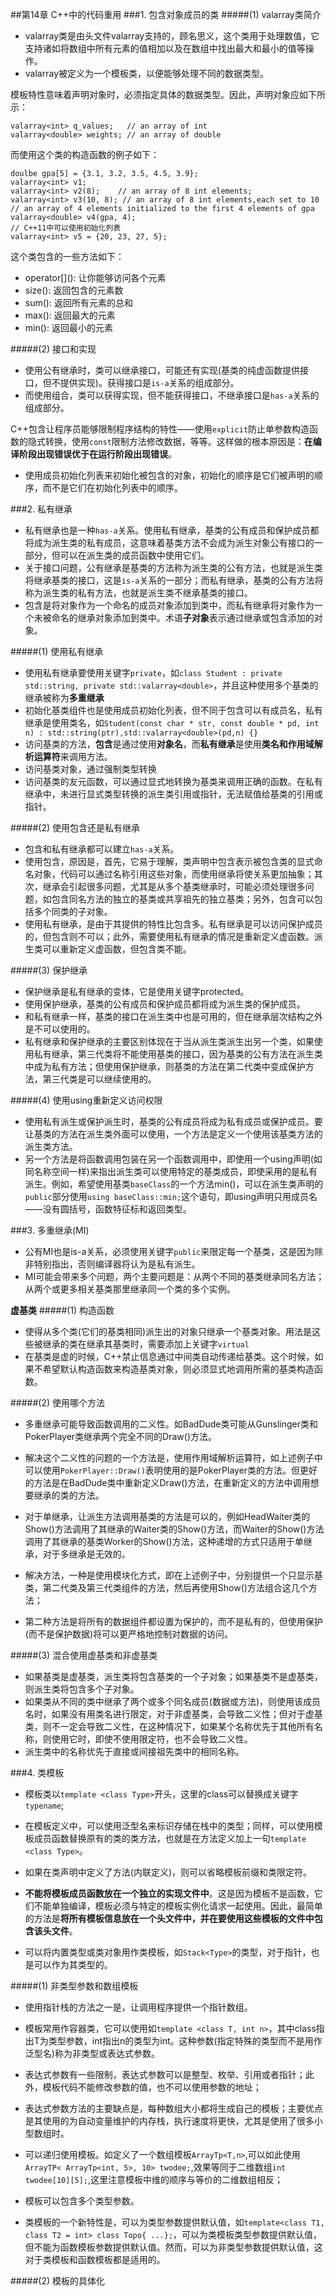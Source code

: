 ##第14章 C++中的代码重用
###1. 包含对象成员的类
#####(1) valarray类简介
* valarray类是由头文件valarray支持的，顾名思义，这个类用于处理数值，它支持诸如将数组中所有元素的值相加以及在数组中找出最大和最小的值等操作。
* valarray被定义为一个模板类，以便能够处理不同的数据类型。

模板特性意味着声明对象时，必须指定具体的数据类型。因此，声明对象应如下所示：

    valarray<int> q_values;   // an array of int
    valarray<double> weights; // an array of double

而使用这个类的构造函数的例子如下：

    doulbe gpa[5] = {3.1, 3.2, 3.5, 4.5, 3.9};
    valarray<int> v1;
    valarray<int> v2(8);    // an array of 8 int elements;
    valarray<int> v3(10, 8); // an array of 8 int elements,each set to 10
    // an array of 4 elements initialized to the first 4 elements of gpa
    valarray<double> v4(gpa, 4);   
    // C++11中可以使用初始化列表
    valarray<int> v5 = {20, 23, 27, 5};

这个类包含的一些方法如下：

  * operator\[](): 让你能够访问各个元素
  * size(): 返回包含的元素数
  * sum():  返回所有元素的总和
  * max():  返回最大的元素
  * min():  返回最小的元素

#####(2) 接口和实现
* 使用公有继承时，类可以继承接口，可能还有实现(基类的纯虚函数提供接口，但不提供实现)。获得接口是`is-a`关系的组成部分。
* 而使用组合，类可以获得实现，但不能获得接口，不继承接口是`has-a`关系的组成部分。

C++包含让程序员能够限制程序结构的特性——使用`explicit`防止单参数构造函数的隐式转换，使用`const`限制方法修改数据，等等。这样做的根本原因是：**在编译阶段出现错误优于在运行阶段出现错误**。

* 使用成员初始化列表来初始化被包含的对象，初始化的顺序是它们被声明的顺序，而不是它们在初始化列表中的顺序。

###2. 私有继承
* 私有继承也是一种`has-a`关系。使用私有继承，基类的公有成员和保护成员都将成为派生类的私有成员，这意味着基类方法不会成为派生对象公有接口的一部分，但可以在派生类的成员函数中使用它们。
* 关于接口问题，公有继承是基类的方法称为派生类的公有方法，也就是派生类将继承基类的接口，这是`is-a`关系的一部分；而私有继承，基类的公有方法将称为派生类的私有方法，也就是派生类不继承基类的接口。
* 包含是将对象作为一个命名的成员对象添加到类中，而私有继承将对象作为一个未被命名的继承对象添加到类中。术语**子对象**表示通过继承或包含添加的对象。

#####(1) 使用私有继承
* 使用私有继承要使用关键字`private`，如`class Student : private std::string, private std::valarray<double>`，并且这种使用多个基类的继承被称为**多重继承**
* 初始化基类组件也是使用成员初始化列表，但不同于包含可以有成员名，私有继承是使用类名，如`Student(const char * str, const double * pd, int n) : std::string(ptr),std::valarray<double>(pd,n) {}`
* 访问基类的方法，**包含**是通过使用**对象名**，而**私有继承**是使用**类名和作用域解析运算符**来调用方法。
* 访问基类对象，通过强制类型转换
* 访问基类的友元函数，可以通过显式地转换为基类来调用正确的函数。在私有继承中，未进行显式类型转换的派生类引用或指针，无法赋值给基类的引用或指针。

#####(2) 使用包含还是私有继承
* 包含和私有继承都可以建立`has-a`关系。
* 使用包含，原因是，首先，它易于理解，类声明中包含表示被包含类的显式命名对象，代码可以通过名称引用这些对象，而使用继承将使关系更加抽象；其次，继承会引起很多问题，尤其是从多个基类继承时，可能必须处理很多问题，如包含同名方法的独立的基类或共享祖先的独立基类；另外，包含可以包括多个同类的子对象。
* 使用私有继承，是由于其提供的特性比包含多。私有继承是可以访问保护成员的，但包含则不可以；此外，需要使用私有继承的情况是重新定义虚函数。派生类可以重新定义虚函数，但包含类不能。

#####(3) 保护继承
* 保护继承是私有继承的变体，它是使用关键字protected。
* 使用保护继承，基类的公有成员和保护成员都将成为派生类的保护成员。
* 和私有继承一样，基类的接口在派生类中也是可用的，但在继承层次结构之外是不可以使用的。
* 私有继承和保护继承的主要区别体现在于当从派生类派生出另一个类，如果使用私有继承，第三代类将不能使用基类的接口，因为基类的公有方法在派生类中成为私有方法；但使用保护继承，则基类的方法在第二代类中变成保护方法，第三代类是可以继续使用的。

#####(4) 使用using重新定义访问权限
* 使用私有派生或保护派生时，基类的公有成员将成为私有成员或保护成员。要让基类的方法在派生类外面可以使用，一个方法是定义一个使用该基类方法的派生类方法。
* 另一个方法是将函数调用包装在另一个函数调用中，即使用一个using声明(如同名称空间一样)来指出派生类可以使用特定的基类成员，即使采用的是私有派生。例如，希望使用基类`baseClass`的一个方法min()，可以在派生类声明的`public`部分使用`using baseClass::min;`这个语句，即using声明只用成员名——没有圆括号，函数特征标和返回类型。

###3. 多重继承(MI)
* 公有MI也是is-a关系，必须使用关键字`public`来限定每一个基类，这是因为除非特别指出，否则编译器将认为是私有派生。
* MI可能会带来多个问题，两个主要问题是：从两个不同的基类继承同名方法；从两个或更多相关基类那里继承同一个类的多个实例。

**虚基类**
#####(1) 构造函数
* 使得从多个类(它们的基类相同)派生出的对象只继承一个基类对象。用法是这些被继承的类在继承其基类时，需要添加上关键字`virtual`
* 在基类是虚的时候，C++禁止信息通过中间类自动传递给基类。这个时候，如果不希望默认构造函数来构造基类对象，则必须显式地调用所需的基类构造函数。

#####(2) 使用哪个方法
* 多重继承可能导致函数调用的二义性。如BadDude类可能从Gunslinger类和PokerPlayer类继承两个完全不同的Draw()方法。
* 解决这个二义性的问题的一个方法是，使用作用域解析运算符，如上述例子中可以使用`PokerPlayer::Draw()`表明使用的是PokerPlayer类的方法。但更好的方法是在BadDude类中重新定义Draw()方法，在重新定义的方法中调用想要继承的类的方法。

* 对于单继承，让派生方法调用基类的方法是可以的，例如HeadWaiter类的Show()方法调用了其继承的Waiter类的Show()方法，而Waiter的Show()方法调用了其继承的基类Worker的Show()方法，这种递增的方式只适用于单继承，对于多继承是无效的。
* 解决方法，一种是使用模块化方式，即在上述例子中，分别提供一个只显示基类，第二代类及第三代类组件的方法，然后再使用Show()方法组合这几个方法；
* 第二种方法是将所有的数据组件都设置为保护的，而不是私有的，但使用保护(而不是保护数据)将可以更严格地控制对数据的访问。

#####(3) 混合使用虚基类和非虚基类
* 如果基类是虚基类，派生类将包含基类的一个子对象；如果基类不是虚基类，则派生类将包含多个子对象。
* 如果类从不同的类中继承了两个或多个同名成员(数据或方法)，则使用该成员名时，如果没有用类名进行限定，对于非虚基类，会导致二义性；但对于虚基类，则不一定会导致二义性，在这种情况下，如果某个名称优先于其他所有名称，则使用它时，即使不使用限定符，也不会导致二义性。
* 派生类中的名称优先于直接或间接祖先类中的相同名称。

###4. 类模板
* 模板类以`template <class Type>`开头，这里的class可以替换成关键字`typename`;
* 在模板定义中，可以使用泛型名来标识存储在栈中的类型；同样，可以使用模板成员函数替换原有的类的类方法，也就是在方法定义加上一句`template <class Type>`。
* 如果在类声明中定义了方法(内联定义)，则可以省略模板前缀和类限定符。
* **不能将模板成员函数放在一个独立的实现文件中**。这是因为模板不是函数，它们不能单独编译，模板必须与特定的模板实例化请求一起使用。因此，最简单的方法是**将所有模板信息放在一个头文件中，并在要使用这些模板的文件中包含该头文件**。

* 可以将内置类型或类对象用作类模板，如`Stack<Type>`的类型，对于指针，也是可以作为其类型的。

#####(1) 非类型参数和数组模板
* 使用指针栈的方法之一是，让调用程序提供一个指针数组。
* 模板常用作容器类，它可以使用如`template <class T, int n>`，其中class指出T为类型参数，int指出n的类型为int。这种参数(指定特殊的类型而不是用作泛型名)称为非类型或表达式参数。
* 表达式参数有一些限制，表达式参数可以是整型、枚举、引用或者指针；此外，模板代码不能修改参数的值，也不可以使用参数的地址；
* 表达式参数方法的主要缺点是，每种数组大小都将生成自己的模板；主要优点是其使用的为自动变量维护的内存栈，执行速度将更快，尤其是使用了很多小型数组时。

* 可以递归使用模板。如定义了一个数组模板`ArrayTp<T,n>`,可以如此使用`ArrayTP< ArrayTp<int, 5>, 10> twodee;`,效果等同于二维数组`int twodee[10][5];`,这里注意模板中维的顺序与等价的二维数组相反；
* 模板可以包含多个类型参数。
* 类模板的一个新特性是，可以为类型参数提供默认值，如`template<class T1, class T2 = int> class Topo{ ...};`，可以为类模板类型参数提供默认值，但不能为函数模板参数提供默认值。然而，可以为非类型参数提供默认值，这对于类模板和函数模板都是适用的。

#####(2) 模板的具体化





